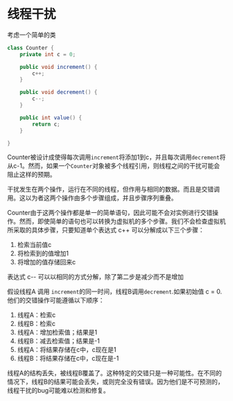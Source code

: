 # 线程干扰
考虑一个简单的类
```java
class Counter {
    private int c = 0;

    public void increment() {
        c++;
    }

    public void decrement() {
        c--;
    }

    public int value() {
        return c;
    }

}
```
Counter被设计成使得每次调用`increment`将添加1到c，并且每次调用`decrement`将从c-1。然而，如果一个`Counter`对象被多个线程引用，则线程之间的干扰可能会阻止这样的预期。

干扰发生在两个操作，运行在不同的线程，但作用与相同的数据。而且是交错调用。这以为者这两个操作由多个步骤组成，并且步骤序列重叠。

Counter由于这两个操作都是单一的简单语句，因此可能不会对实例进行交错操作。然而，即使简单的语句也可以转换为虚拟机的多个步骤。我们不会检查虚拟机所采取的具体步骤，只要知道单个表达式 c++ 可以分解成以下三个步骤：

1. 检索当前值c
2. 将检索到的值增加1
3. 将增加的值存储回来c

表达式 c-- 可以以相同的方式分解，除了第二步是减少而不是增加

假设线程A 调用 `increment`的同一时间，线程B调用`decrement`.如果初始值 c = 0.他们的交错操作可能遵循以下顺序：

1. 线程A：检索c
2. 线程B：检索c
3. 线程A：增加检索值；结果是1
4. 线程B：减去检索值；结果是-1
5. 线程A：将结果存储在c中，c现在是1
6. 线程B：将结果存储在c中，c现在是-1

线程A的结构丢失，被线程B覆盖了。这种特定的交错只是一种可能性。在不同的情况下，线程B的结果可能会丢失，或则完全没有错误。因为他们是不可预测的，线程干扰的bug可能难以检测和修复。